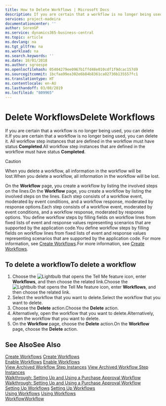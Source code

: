 ```yaml
---
title: How to Delete Workflows | Microsoft Docs
description: If you are certain that a workflow is no longer being used, you can delete it. All workflow step instances that are defined in the workflow must have status **Completed**.
services: project-madeira
documentationcenter: ''
author: SorenGP
ms.service: dynamics365-business-central
ms.topic: article
ms.devlang: na
ms.tgt_pltfrm: na
ms.workload: na
ms.search.keywords: ''
ms.date: 10/01/2018
ms.author: sgroespe
ms.openlocfilehash: 05404279ee0967b1ffd48e010cdf1f9dcac157d9
ms.sourcegitcommit: 1bcfaa99ea302e6b84b8361ca02730b135557fc1
ms.translationtype: HT
ms.contentlocale: en-AU
ms.lasthandoff: 03/08/2019
ms.locfileid: "809965"
---
```

# <a name="delete-workflows"></a><span data-ttu-id="b2527-104">Delete Workflows</span><span class="sxs-lookup"><span data-stu-id="b2527-104">Delete Workflows</span></span>
<span data-ttu-id="b2527-105">If you are certain that a workflow is no longer being used, you can delete it.</span><span class="sxs-lookup"><span data-stu-id="b2527-105">If you are certain that a workflow is no longer being used, you can delete it.</span></span> <span data-ttu-id="b2527-106">All workflow step instances that are defined in the workflow must have status **Completed**.</span><span class="sxs-lookup"><span data-stu-id="b2527-106">All workflow step instances that are defined in the workflow must have status **Completed**.</span></span>  

> [!CAUTION]  
>  <span data-ttu-id="b2527-107">When you delete a workflow, all information in the workflow will be lost.</span><span class="sxs-lookup"><span data-stu-id="b2527-107">When you delete a workflow, all information in the workflow will be lost.</span></span>  

 <span data-ttu-id="b2527-108">On the **Workflow** page, you create a workflow by listing the involved steps on the lines.</span><span class="sxs-lookup"><span data-stu-id="b2527-108">On the **Workflow** page, you create a workflow by listing the involved steps on the lines.</span></span> <span data-ttu-id="b2527-109">Each step consists of a workflow event, moderated by event conditions, and a workflow response, moderated by response options.</span><span class="sxs-lookup"><span data-stu-id="b2527-109">Each step consists of a workflow event, moderated by event conditions, and a workflow response, moderated by response options.</span></span> <span data-ttu-id="b2527-110">You define workflow steps by filling fields on workflow lines from fixed lists of event and response values representing scenarios that are supported by the application code.</span><span class="sxs-lookup"><span data-stu-id="b2527-110">You define workflow steps by filling fields on workflow lines from fixed lists of event and response values representing scenarios that are supported by the application code.</span></span> <span data-ttu-id="b2527-111">For more information, see [Create Workflows](across-how-to-create-workflows.md).</span><span class="sxs-lookup"><span data-stu-id="b2527-111">For more information, see [Create Workflows](across-how-to-create-workflows.md).</span></span>  

## <a name="to-delete-a-workflow"></a><span data-ttu-id="b2527-112">To delete a workflow</span><span class="sxs-lookup"><span data-stu-id="b2527-112">To delete a workflow</span></span>  
1.  <span data-ttu-id="b2527-113">Choose the ![Lightbulb that opens the Tell Me feature](media/ui-search/search_small.png "Tell me what you want to do") icon, enter **Workflows**, and then choose the related link.</span><span class="sxs-lookup"><span data-stu-id="b2527-113">Choose the ![Lightbulb that opens the Tell Me feature](media/ui-search/search_small.png "Tell me what you want to do") icon, enter **Workflows**, and then choose the related link.</span></span>  
2.  <span data-ttu-id="b2527-114">Select the workflow that you want to delete.</span><span class="sxs-lookup"><span data-stu-id="b2527-114">Select the workflow that you want to delete.</span></span>  
3.  <span data-ttu-id="b2527-115">Choose the **Delete** action.</span><span class="sxs-lookup"><span data-stu-id="b2527-115">Choose the **Delete** action.</span></span>  
4.  <span data-ttu-id="b2527-116">Alternatively, open the workflow that you want to delete.</span><span class="sxs-lookup"><span data-stu-id="b2527-116">Alternatively, open the workflow that you want to delete.</span></span>  
5.  <span data-ttu-id="b2527-117">On the **Workflow** page, choose the **Delete** action.</span><span class="sxs-lookup"><span data-stu-id="b2527-117">On the **Workflow** page, choose the **Delete** action.</span></span>  

## <a name="see-also"></a><span data-ttu-id="b2527-118">See Also</span><span class="sxs-lookup"><span data-stu-id="b2527-118">See Also</span></span>  
 <span data-ttu-id="b2527-119">[Create Workflows](across-how-to-create-workflows.md) </span><span class="sxs-lookup"><span data-stu-id="b2527-119">[Create Workflows](across-how-to-create-workflows.md) </span></span>  
 <span data-ttu-id="b2527-120">[Enable Workflows](across-how-to-enable-workflows.md) </span><span class="sxs-lookup"><span data-stu-id="b2527-120">[Enable Workflows](across-how-to-enable-workflows.md) </span></span>  
 <span data-ttu-id="b2527-121">[View Archived Workflow Step Instances](across-how-to-view-archived-workflow-step-instances.md) </span><span class="sxs-lookup"><span data-stu-id="b2527-121">[View Archived Workflow Step Instances](across-how-to-view-archived-workflow-step-instances.md) </span></span>  
 <span data-ttu-id="b2527-122">[Walkthrough: Setting Up and Using a Purchase Approval Workflow](walkthrough-setting-up-and-using-a-purchase-approval-workflow.md) </span><span class="sxs-lookup"><span data-stu-id="b2527-122">[Walkthrough: Setting Up and Using a Purchase Approval Workflow](walkthrough-setting-up-and-using-a-purchase-approval-workflow.md) </span></span>  
 <span data-ttu-id="b2527-123">[Setting Up Workflows](across-set-up-workflows.md) </span><span class="sxs-lookup"><span data-stu-id="b2527-123">[Setting Up Workflows](across-set-up-workflows.md) </span></span>  
 <span data-ttu-id="b2527-124">[Using Workflows](across-use-workflows.md) </span><span class="sxs-lookup"><span data-stu-id="b2527-124">[Using Workflows](across-use-workflows.md) </span></span>  
 [<span data-ttu-id="b2527-125">Workflow</span><span class="sxs-lookup"><span data-stu-id="b2527-125">Workflow</span></span>](across-workflow.md)   
